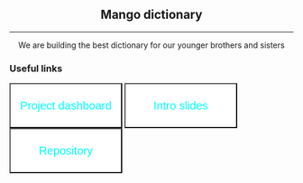 
<div>
<h2 align="center">Mango dictionary</h2>

---
<p align="center">We are building the best dictionary for our younger brothers and sisters</p>
</div>



### Useful links

<div>
<a><button name="button" style = "color: Cyan; width: 200px; height: 80px; background: white; font-size: 20px" onclick="https://github.com/users/eba472/projects/2">Project dashboard</button></a>
<a><button name="button" style = "color: Cyan; width: 200px; height: 80px; background: white; font-size: 20px" onclick="https://docs.google.com/presentation/d/1mAfnJwzYjTe84UW2Q8uMQAWBfQviwF018gzzCVkptyc/edit?usp=sharing">Intro slides</button></a>
<a><button name="button" style = "color: Cyan; width: 200px; height: 80px; background: white; font-size: 20px" onclick="https://github.com/eba472/mango-mobile">Repository</button></a>
</div>
